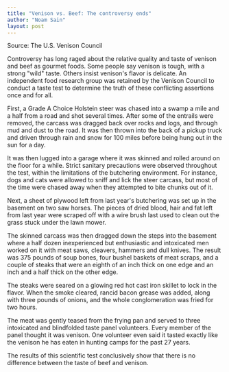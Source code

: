 ```yaml
---
title: "Venison vs. Beef: The controversy ends"
author: "Noam Sain"
layout: post
---
```


Source: The U.S. Venison Council

Controversy has long raged about the relative quality and taste of venison and beef as gourmet foods. Some people say venison is tough, with a strong "wild" taste. Others insist venison's flavor is delicate. An independent food research group was retained by the Venison Council to conduct a taste test to determine the truth of these conflicting assertions once and for all.  
  
First, a Grade A Choice Holstein steer was chased into a swamp a mile and a half from a road and shot several times. After some of the entrails were removed, the carcass was dragged back over rocks and logs, and through mud and dust to the road. It was then thrown into the back of a pickup truck and driven through rain and snow for 100 miles before being hung out in the sun for a day.

It was then lugged into a garage where it was skinned and rolled around on the floor for a while. Strict sanitary precautions were observed throughout the test, within the limitations of the butchering environment. For instance, dogs and cats were allowed to sniff and lick the steer carcass, but most of the time were chased away when they attempted to bite chunks out of it.

Next, a sheet of plywood left from last year's butchering was set up in the basement on two saw horses. The pieces of dried blood, hair and fat left from last year were scraped off with a wire brush last used to clean out the grass stuck under the lawn mower.

The skinned carcass was then dragged down the steps into the basement where a half dozen inexperienced but enthusiastic and intoxicated men worked on it with meat saws, cleavers, hammers and dull knives. The result was 375 pounds of soup bones, four bushel baskets of meat scraps, and a couple of steaks that were an eighth of an inch thick on one edge and an inch and a half thick on the other edge.

The steaks were seared on a glowing red hot cast iron skillet to lock in the flavor. When the smoke cleared, rancid bacon grease was added, along with three pounds of onions, and the whole conglomeration was fried for two hours.

The meat was gently teased from the frying pan and served to three intoxicated and blindfolded taste panel volunteers. Every member of the panel thought it was venison. One volunteer even said it tasted exactly like the venison he has eaten in hunting camps for the past 27 years.

The results of this scientific test conclusively show that there is no difference between the taste of beef and venison.